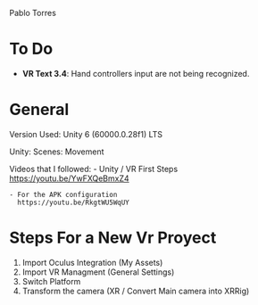 Pablo Torres 

# To Do
- **VR Text 3.4**: Hand controllers input are not being recognized.

# General
Version Used: 
	Unity 6 (60000.0.28f1) LTS

Unity:
	Scenes:
		Movement
	
Videos that I followed:
	- Unity / VR First Steps
	  https://youtu.be/YwFXQeBmxZ4

	- For the APK configuration
	  https://youtu.be/RkgtWU5WqUY

# Steps For a New Vr Proyect
1. Import Oculus Integration (My Assets)
2. Import VR Managment (General Settings)
3. Switch Platform
4. Transform the camera (XR / Convert Main camera into XRRig)